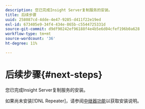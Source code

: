 ```yaml
---
description: 您已完成Insight Server复制服务的安装。
title: 后续步骤
uuid: 258087cd-4dde-4e47-9285-d411f22e19ed
exl-id: 673405e9-34f4-434e-865b-c5544725331d
source-git-commit: d9df90242ef96188f4e4b5e6d04cfef196b0a628
workflow-type: tm+mt
source-wordcount: '36'
ht-degree: 11%

---
```


# 后续步骤{#next-steps}

您已完成Insight Server复制服务的安装。

如果尚未安装[!DNL Repeater]，请参阅[中继器功能](../../../home/c-inst-svr/c-rptr-fntly/c-rptr-fntly.md#concept-78613328ece345b2937cd6e43d7f31f2)以获取安装说明。
